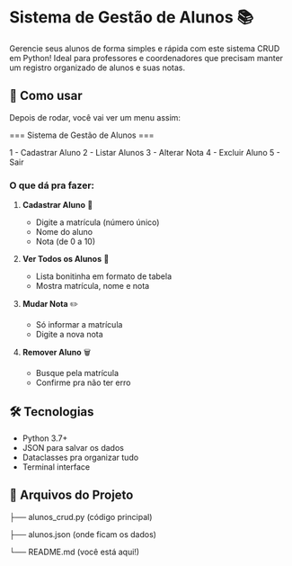 # Sistema de Gestão de Alunos 📚

Gerencie seus alunos de forma simples e rápida com este sistema CRUD em Python! Ideal para professores e coordenadores que precisam manter um registro organizado de alunos e suas notas.
## 📖 Como usar

Depois de rodar, você vai ver um menu assim:

=== Sistema de Gestão de Alunos ===

1 - Cadastrar Aluno
2 - Listar Alunos
3 - Alterar Nota
4 - Excluir Aluno
5 - Sair

### O que dá pra fazer:

1. **Cadastrar Aluno** 📝
   - Digite a matrícula (número único)
   - Nome do aluno
   - Nota (de 0 a 10)

2. **Ver Todos os Alunos** 👥
   - Lista bonitinha em formato de tabela
   - Mostra matrícula, nome e nota

3. **Mudar Nota** ✏️
   - Só informar a matrícula
   - Digite a nova nota

4. **Remover Aluno** 🗑️
   - Busque pela matrícula
   - Confirme pra não ter erro

## 🛠️ Tecnologias

- Python 3.7+
- JSON para salvar os dados
- Dataclasses pra organizar tudo
- Terminal interface

## 📁 Arquivos do Projeto

├── alunos_crud.py  (código principal)

├── alunos.json     (onde ficam os dados)

└── README.md       (você está aqui!)

